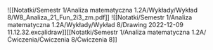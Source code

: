![[Notatki/Semestr 1/Analiza matematyczna 1.2A/Wykłady/Wykład 8/W8_Analiza_21_Fun_2i3_zm.pdf]]
![[Notatki/Semestr 1/Analiza matematyczna 1.2A/Wykłady/Wykład 8/Drawing 2022-12-09 11.12.32.excalidraw]][[Notatki/Semestr 1/Analiza matematyczna 1.2A/Ćwiczenia/Ćwiczenia 8/Ćwiczenia 8]]